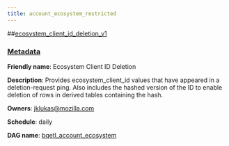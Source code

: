 ```yaml
---
title: account_ecosystem_restricted
---
```


##[ecosystem_client_id_deletion_v1](https://github.com/mozilla/bigquery-etl/blob/master/sql/moz-fx-data-shared-prod/account_ecosystem_restricted/ecosystem_client_id_deletion_v1)
### [Metadata](https://github.com/mozilla/bigquery-etl/blob/master/sql/moz-fx-data-shared-prod/account_ecosystem_restricted/ecosystem_client_id_deletion_v1/metadata.yaml)

**Friendly name**: Ecosystem Client ID Deletion

**Description**: Provides ecosystem_client_id values that have appeared in a deletion-request ping.
Also includes the hashed version of the ID to enable deletion of rows in derived tables containing the hash.


**Owners**: [jklukas@mozilla.com](mailto:jklukas@mozilla.com)

**Schedule**: daily

**DAG name**: [bqetl_account_ecosystem](https://github.com/mozilla/bigquery-etl/blob/master/dags/bqetl_account_ecosystem.py)

